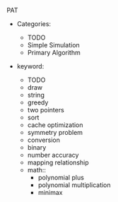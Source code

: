 PAT
- Categories:
  - TODO
  - Simple Simulation
  - Primary Algorithm

- keyword:
  - TODO
  - draw
  - string
  - greedy
  - two pointers
  - sort
  - cache optimization
  - symmetry problem
  - conversion
  - binary
  - number accuracy
  - mapping relationship
  - math::
    - polynomial plus
    - polynomial multiplication
    - minimax